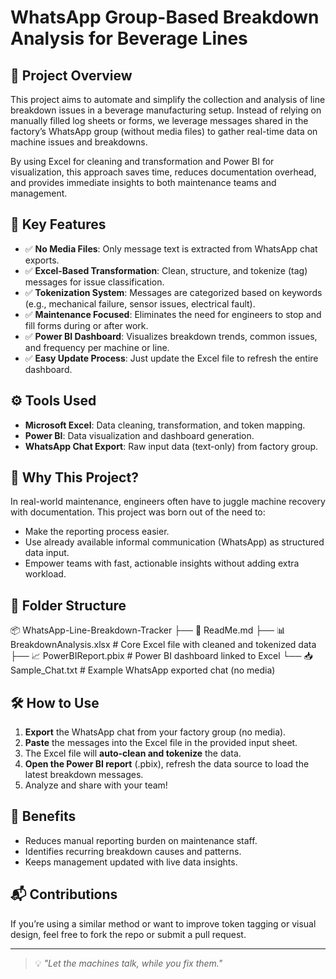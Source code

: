 # WhatsApp Group-Based Breakdown Analysis for Beverage Lines

## 📌 Project Overview

This project aims to automate and simplify the collection and analysis of line breakdown issues in a beverage manufacturing setup. Instead of relying on manually filled log sheets or forms, we leverage messages shared in the factory’s WhatsApp group (without media files) to gather real-time data on machine issues and breakdowns. 

By using Excel for cleaning and transformation and Power BI for visualization, this approach saves time, reduces documentation overhead, and provides immediate insights to both maintenance teams and management.

## 🚀 Key Features

- ✅ **No Media Files**: Only message text is extracted from WhatsApp chat exports.
- ✅ **Excel-Based Transformation**: Clean, structure, and tokenize (tag) messages for issue classification.
- ✅ **Tokenization System**: Messages are categorized based on keywords (e.g., mechanical failure, sensor issues, electrical fault).
- ✅ **Maintenance Focused**: Eliminates the need for engineers to stop and fill forms during or after work.
- ✅ **Power BI Dashboard**: Visualizes breakdown trends, common issues, and frequency per machine or line.
- ✅ **Easy Update Process**: Just update the Excel file to refresh the entire dashboard.

## ⚙️ Tools Used

- **Microsoft Excel**: Data cleaning, transformation, and token mapping.
- **Power BI**: Data visualization and dashboard generation.
- **WhatsApp Chat Export**: Raw input data (text-only) from factory group.

## 🎯 Why This Project?

In real-world maintenance, engineers often have to juggle machine recovery with documentation. This project was born out of the need to:
- Make the reporting process easier.
- Use already available informal communication (WhatsApp) as structured data input.
- Empower teams with fast, actionable insights without adding extra workload.

## 📁 Folder Structure
📦 WhatsApp-Line-Breakdown-Tracker
├── 📄 ReadMe.md
├── 📊 BreakdownAnalysis.xlsx # Core Excel file with cleaned and tokenized data
├── 📈 PowerBIReport.pbix # Power BI dashboard linked to Excel
└── 📥 Sample_Chat.txt # Example WhatsApp exported chat (no media)

## 🛠️ How to Use

1. **Export** the WhatsApp chat from your factory group (no media).
2. **Paste** the messages into the Excel file in the provided input sheet.
3. The Excel file will **auto-clean and tokenize** the data.
4. **Open the Power BI report** (.pbix), refresh the data source to load the latest breakdown messages.
5. Analyze and share with your team!

## 📌 Benefits

- Reduces manual reporting burden on maintenance staff.
- Identifies recurring breakdown causes and patterns.
- Keeps management updated with live data insights.

## 📬 Contributions

If you’re using a similar method or want to improve token tagging or visual design, feel free to fork the repo or submit a pull request.

---

> 💡 *"Let the machines talk, while you fix them."*


